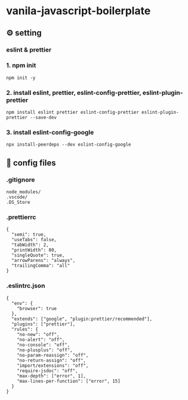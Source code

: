 # vanila-javascript-boilerplate


## ⚙️ setting

### eslint & prettier
### 1. npm init
```
npm init -y
```
### 2. install eslint, prettier, eslint-config-prettier, eslint-plugin-prettier
```
npm install eslint prettier eslint-config-prettier eslint-plugin-prettier --save-dev
```
### 3. install eslint-config-google
```
npx install-peerdeps --dev eslint-config-google
```

## 📜 config files

### .gitignore
```
node_modules/
.vscode/
.DS_Store
```

### .prettierrc
```
{
  "semi": true,
  "useTabs": false,
  "tabWidth": 2,
  "printWidth": 80,
  "singleQuote": true,
  "arrowParens": "always",
  "trailingComma": "all"
}
```

### .eslintrc.json
```
{
  "env": {
    "browser": true
  },
  "extends": ["google", "plugin:prettier/recommended"],
  "plugins": ["prettier"],
  "rules": {
    "no-new": "off",
    "no-alert": "off",
    "no-console": "off",
    "no-plusplus": "off",
    "no-param-reassign": "off",
    "no-return-assign": "off",
    "import/extensions": "off",
    "require-jsdoc": "off",
    "max-depth": ["error", 1],
    "max-lines-per-function": ["error", 15]
  }
}

```
